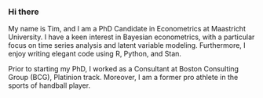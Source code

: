 ### Hi there
My name is Tim, and I am a PhD Candidate in Econometrics at Maastricht University. I have a keen interest in Bayesian econometrics, with a particular focus on time series analysis and latent variable modeling. Furthermore, I enjoy writing elegant code using R, Python, and Stan.

Prior to starting my PhD, I worked as a Consultant at Boston Consulting Group (BCG), Platinion track. Moreover, I am a former pro athlete in the sports of handball player.
